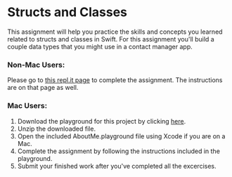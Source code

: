 # Structs and Classes

This assignment will help you practice the skills and concepts you learned related to structs and classes in Swift. For this assignment you'll build a couple data types that you might use in a contact manager app. 

### Non-Mac Users:

Please go to [this repl.it page](https://repl.it/student/submissions/7620067) to complete the assignment. The instructions are on that page as well.

### Mac Users:

1. Download the playground for this project by clicking [here](https://github.com/LambdaSchool/StructsAndClasses/archive/master.zip). 
2. Unzip the downloaded file.
3. Open the included AboutMe.playground file using Xcode if you are on a Mac.
4. Complete the assignment by following the instructions included in the playground.
5. Submit your finished work after you've completed all the excercises.
